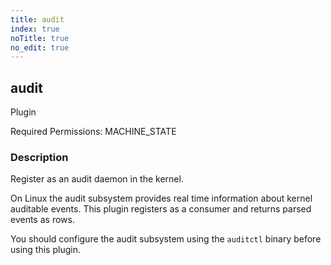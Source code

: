 ```yaml
---
title: audit
index: true
noTitle: true
no_edit: true
---
```




<div class="vql_item"></div>


## audit
<span class='vql_type label label-warning pull-right page-header'>Plugin</span>


Required Permissions: 
<span class="linkcolour label label-success">MACHINE_STATE</span>

### Description

Register as an audit daemon in the kernel.

On Linux the audit subsystem provides real time information about
kernel auditable events. This plugin registers as a consumer and
returns parsed events as rows.

You should configure the audit subsystem using the `auditctl`
binary before using this plugin.


